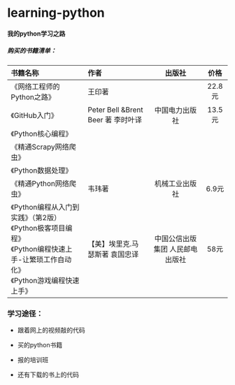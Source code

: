 # learning-python

#### 我的python学习之路

##### 购买的书籍清单：

| 书籍名称                                                     | 作者                               |             出版社              |  价格  |
| :----------------------------------------------------------- | :--------------------------------- | :-----------------------------: | :----: |
| 《网络工程师的Python之路》                                   | 王印著                             |                                 | 22.8元 |
| 《GitHub入门》                                               | Peter Bell &Brent Beer 著 李时叶译 |         中国电力出版社          | 13.5元 |
| 《Python核心编程》                                           |                                    |                                 |        |
| 《精通Scrapy网络爬虫》                                       |                                    |                                 |        |
| 《Python数据处理》                                           |                                    |                                 |        |
| 《精通Python网络爬虫》                                       | 韦玮著                             |         机械工业出版社          | 6.9元  |
| 《Python编程从入门到实践》（第2版）<br />《Python极客项目编程》 <br />《Python编程快速上手-让繁琐工作自动化》<br />《Python游戏编程快速上手》 | 【美】埃里克.马瑟斯著 袁国忠译     | 中国公信出版集团 人民邮电出版社 |  58元  |

### 学习途径：

- 跟着网上的视频敲的代码

- 买的python书籍


- 报的培训班


- 还有下载的书上的代码

